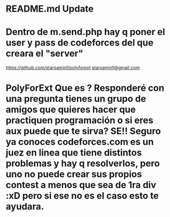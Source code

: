 README.md
Update
================================
Dentro de m.send.php hay q poner el user y pass de codeforces
del que creara el "server"
================================
https://github.com/starsaminf/polyforext
starsaminf@gmail.com

PolyForExt
Que es ?
	Responderé con una pregunta tienes un grupo de amigos que quieres hacer que practiquen  programación o si eres aux puede que te sirva?
SE!! 
Seguro ya conoces codeforces.com es un juez en linea que tiene distintos problemas y hay q resolverlos, pero uno no puede crear sus propios contest a menos que sea de 1ra div :xD pero si ese no es el caso esto te ayudara.
=====================================
